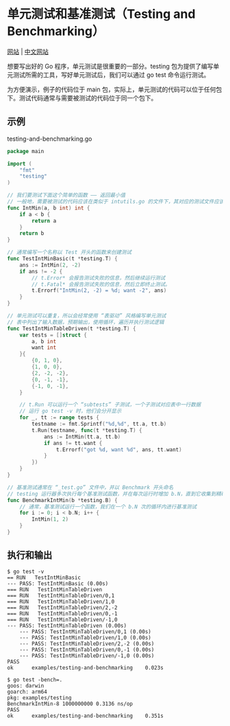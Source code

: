 # 单元测试和基准测试（Testing and Benchmarking）

[网站](https://gobyexample.com/testing-and-benchmarking) | [中文网站](https://gobyexample-cn.github.io/testing-and-benchmarking)

想要写出好的 Go 程序，单元测试是很重要的一部分。testing 包为提供了编写单元测试所需的工具，写好单元测试后，我们可以通过 go test 命令运行测试。

为方便演示，例子的代码位于 main 包，实际上，单元测试的代码可以位于任何包下。测试代码通常与需要被测试的代码位于同一个包下。

## 示例

testing-and-benchmarking.go

```go
package main

import (
	"fmt"
	"testing"
)

// 我们要测试下面这个简单的函数 —— 返回最小值
// 一般地，需要被测试的代码应该在类似于 intutils.go 的文件下，其对应的测试文件应该被命名为 intutils_test.go
func IntMin(a, b int) int {
	if a < b {
		return a
	}
	return b
}

// 通常编写一个名称以 Test 开头的函数来创建测试
func TestIntMinBasic(t *testing.T) {
	ans := IntMin(2, -2)
	if ans != -2 {
		// t.Error* 会报告测试失败的信息，然后继续运行测试
		// t.Fatal* 会报告测试失败的信息，然后立即终止测试。
		t.Errorf("IntMin(2, -2) = %d; want -2", ans)
	}
}

// 单元测试可以重复，所以会经常使用 “表驱动” 风格编写单元测试
// 表中列出了输入数据，预期输出，使用循环，遍历并执行测试逻辑
func TestIntMinTableDriven(t *testing.T) {
	var tests = []struct {
		a, b int
		want int
	}{
		{0, 1, 0},
		{1, 0, 0},
		{2, -2, -2},
		{0, -1, -1},
		{-1, 0, -1},
	}

	// t.Run 可以运行一个 “subtests” 子测试，一个子测试对应表中一行数据
	// 运行 go test -v 时，他们会分开显示
	for _, tt := range tests {
		testname := fmt.Sprintf("%d,%d", tt.a, tt.b)
		t.Run(testname, func(t *testing.T) {
			ans := IntMin(tt.a, tt.b)
			if ans != tt.want {
				t.Errorf("got %d, want %d", ans, tt.want)
			}
		})
	}
}

// 基准测试通常在 “_test.go” 文件中，并以 Benchmark 开头命名
// testing 运行器多次执行每个基准测试函数，并在每次运行时增加 b.N，直到它收集到精确的测量值
func BenchmarkIntMin(b *testing.B) {
	// 通常，基准测试运行一个函数，我们在一个 b.N 次的循环内进行基准测试
	for i := 0; i < b.N; i++ {
		IntMin(1, 2)
	}
}
```

## 执行和输出

```
$ go test -v
== RUN   TestIntMinBasic
--- PASS: TestIntMinBasic (0.00s)
=== RUN   TestIntMinTableDriven
=== RUN   TestIntMinTableDriven/0,1
=== RUN   TestIntMinTableDriven/1,0
=== RUN   TestIntMinTableDriven/2,-2
=== RUN   TestIntMinTableDriven/0,-1
=== RUN   TestIntMinTableDriven/-1,0
--- PASS: TestIntMinTableDriven (0.00s)
    --- PASS: TestIntMinTableDriven/0,1 (0.00s)
    --- PASS: TestIntMinTableDriven/1,0 (0.00s)
    --- PASS: TestIntMinTableDriven/2,-2 (0.00s)
    --- PASS: TestIntMinTableDriven/0,-1 (0.00s)
    --- PASS: TestIntMinTableDriven/-1,0 (0.00s)
PASS
ok      examples/testing-and-benchmarking    0.023s

$ go test -bench=.
goos: darwin
goarch: arm64
pkg: examples/testing
BenchmarkIntMin-8 1000000000 0.3136 ns/op
PASS
ok      examples/testing-and-benchmarking    0.351s
```
